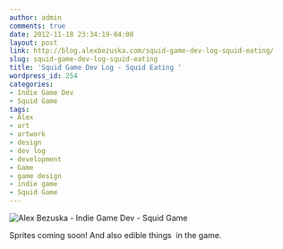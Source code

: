 ```yaml
---
author: admin
comments: true
date: 2012-11-18 23:34:19-04:00
layout: post
link: http://blog.alexbezuska.com/squid-game-dev-log-squid-eating/
slug: squid-game-dev-log-squid-eating
title: 'Squid Game Dev Log - Squid Eating '
wordpress_id: 254
categories:
- Indie Game Dev
- Squid Game
tags:
- Alex
- art
- artwork
- design
- dev log
- development
- Game
- game design
- indie game
- Squid Game
---
```


![Alex Bezuska - Indie Game Dev - Squid Game](/images//2012/11/squid-drawing-eating.jpg)

Sprites coming soon! And also edible things  in the game.
